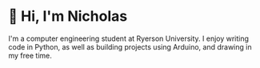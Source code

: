 # 👋 **Hi, I'm Nicholas**
I'm a computer engineering student at Ryerson University. I enjoy writing code in Python, as well as building projects using Arduino, and drawing in my free time.  
